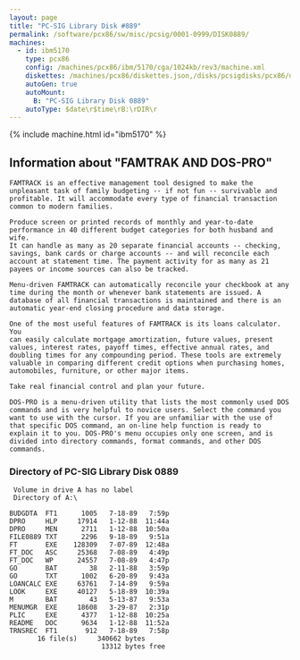 ```yaml
---
layout: page
title: "PC-SIG Library Disk #889"
permalink: /software/pcx86/sw/misc/pcsig/0001-0999/DISK0889/
machines:
  - id: ibm5170
    type: pcx86
    config: /machines/pcx86/ibm/5170/cga/1024kb/rev3/machine.xml
    diskettes: /machines/pcx86/diskettes.json,/disks/pcsigdisks/pcx86/diskettes.json
    autoGen: true
    autoMount:
      B: "PC-SIG Library Disk 0889"
    autoType: $date\r$time\rB:\rDIR\r
---
```


{% include machine.html id="ibm5170" %}

## Information about "FAMTRAK AND DOS-PRO"

    FAMTRACK is an effective management tool designed to make the
    unpleasant task of family budgeting -- if not fun -- survivable and
    profitable. It will accommodate every type of financial transaction
    common to modern families.
    
    Produce screen or printed records of monthly and year-to-date
    performance in 40 different budget categories for both husband and wife.
    It can handle as many as 20 separate financial accounts -- checking,
    savings, bank cards or charge accounts -- and will reconcile each
    account at statement time. The payment activity for as many as 21
    payees or income sources can also be tracked.
    
    Menu-driven FAMTRACK can automatically reconcile your checkbook at any
    time during the month or whenever bank statements are issued. A
    database of all financial transactions is maintained and there is an
    automatic year-end closing procedure and data storage.
    
    One of the most useful features of FAMTRACK is its loans calculator. You
    can easily calculate mortgage amortization, future values, present
    values, interest rates, payoff times, effective annual rates, and
    doubling times for any compounding period. These tools are extremely
    valuable in comparing different credit options when purchasing homes,
    automobiles, furniture, or other major items.
    
    Take real financial control and plan your future.
    
    DOS-PRO is a menu-driven utility that lists the most commonly used DOS
    commands and is very helpful to novice users. Select the command you
    want to use with the cursor. If you are unfamiliar with the use of
    that specific DOS command, an on-line help function is ready to
    explain it to you. DOS-PRO's menu occupies only one screen, and is
    divided into directory commands, format commands, and other DOS
    commands.

### Directory of PC-SIG Library Disk 0889

     Volume in drive A has no label
     Directory of A:\

    BUDGDTA  FT1      1005   7-18-89   7:59p
    DPRO     HLP     17914   1-12-88  11:44a
    DPRO     MEN      2711   1-12-88  10:50a
    FILE0889 TXT      2296   9-18-89   9:51a
    FT       EXE    128309   7-07-89  12:48a
    FT_DOC   ASC     25368   7-08-89   4:49p
    FT_DOC   WP      24557   7-08-89   4:47p
    GO       BAT        38   2-11-88   3:59p
    GO       TXT      1002   6-20-89   9:43a
    LOANCALC EXE     63761   7-14-89   9:59a
    LOOK     EXE     40127   5-18-89  10:39a
    M        BAT        43   5-13-87   9:53a
    MENUMGR  EXE     18608   3-29-87   2:31p
    PLIC     EXE      4377   1-12-88  10:25a
    README   DOC      9634   1-12-88  11:52a
    TRNSREC  FT1       912   7-18-89   7:58p
           16 file(s)     340662 bytes
                           13312 bytes free
